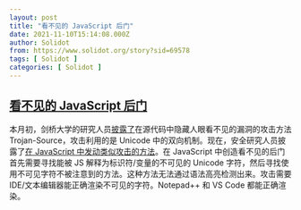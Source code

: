 ```yaml
---
layout: post
title: "看不见的 JavaScript 后门"
date: 2021-11-10T15:14:08.000Z
author: Solidot
from: https://www.solidot.org/story?sid=69578
tags: [ Solidot ]
categories: [ Solidot ]
---
```

<!--1636557248000-->
[看不见的 JavaScript 后门](https://www.solidot.org/story?sid=69578)
------

<div>
本月初，剑桥大学的研究人员<a href="https://www.solidot.org/story?sid=69447">披露了</a>在源代码中隐藏人眼看不见的漏洞的攻击方法 Trojan-Source，攻击利用的是 Unicode 中的双向机制。现在，安全研究人员披露了<a href="https://certitude.consulting/blog/en/invisible-backdoor/" target="_blank">在 JavaScript 中发动类似攻击的方法</a>。在 JavaScript 中创造看不见的后门首先需要寻找能被 JS 解释为标识符/变量的不可见的 Unicode 字符，然后寻找使用不可见字符不被注意到的方法。这种方法无法通过语法高亮检测出来。攻击需要 IDE/文本编辑器能正确渲染不可见的字符。Notepad++ 和 VS Code 都能正确渲染。
</div>
